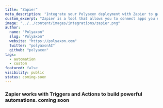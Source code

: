 ```yaml
---
title: "Zapier"
meta_description: "Integrate your Polyaxon deployment with Zapier to gain full access to over 1,000+ integrations. Polyaxon contains built-in support for direct integration with over 1,000+ apps and services using the [Zapier](https://zapier.com) automation service."
custom_excerpt: "Zapier is a tool that allows you to connect apps you use every day to automate tasks and save time. You can connect any of our 1,000+ integrated apps together to make your own automations. What's more it's quick and easy to set up - you don't need to be a developer, anyone can make a Zap!"
image: "../../content/images/integrations/zapier.png"
author:
  name: "Polyaxon"
  slug: "Polyaxon"
  website: "https://polyaxon.com"
  twitter: "polyaxonAI"
  github: "polyaxon"
tags: 
  - automation
  - custom
featured: false
visibility: public
status: coming-soon
---
```


### Zapier works with Triggers and Actions to build powerful automations. **coming soon**

